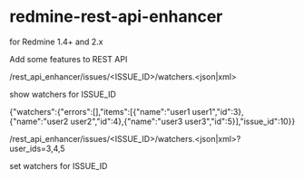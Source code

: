 redmine-rest-api-enhancer
=========================

for Redmine 1.4+ and 2.x



Add some features to REST API

  /rest_api_enhancer/issues/<ISSUE_ID>/watchers.<json|xml>

show watchers for ISSUE_ID

  {"watchers":{"errors":[],"items":[{"name":"user1 user1","id":3},{"name":"user2 user2","id":4},{"name":"user3 user3","id":5}],"issue_id":10}}
  
/rest_api_enhancer/issues/<ISSUE_ID>/watchers.<json|xml>?user_ids=3,4,5

set watchers for ISSUE_ID
